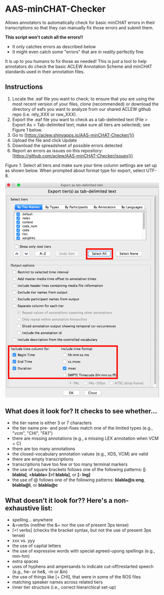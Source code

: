 # AAS-minCHAT-Checker
Allows annotators to automatically check for basic minCHAT errors in their transcriptions so that they can manually fix those errors and submit them.


**This script won't catch all the errors!!**

* It only catches errors as described below
* It might even catch some "errors" that are _in reality_ perfectly fine

It is up to you humans to fix those as needed! This is just a tool to help annotators do check the basic ACLEW Annotation Scheme and minCHAT standards used in their annotation files.


## Instructions
1. Locate the .eaf file you want to check; to ensure that you are using the most recent version of your files, clone (recommended) or download the directory of eafs you want to analyze from our shared ACLEW github repo (i.e. rely_XXX or raw_XXX).
2. Export the .eaf file you want to check as a tab-delimited text (File > Export As > Tab-delimited text; make sure all tiers are selected); see Figure 1 below.
3. Go to [https://aclew.shinyapps.io/AAS-minCHAT-Checker/]()
4. Upload the file and click Update
5. Download the spreadsheet of possible errors detected
6. Report an errors as issues on this repository: [https://github.com/aclew/AAS-minCHAT-Checker/issues]()

_Figure 1._ Select all tiers and make sure your time column settings are set up as shown below. When prompted about format type for export, select UTF-8.

![Figure 1](EAF2TXT-screenshot.png)

## What does it look for? It checks to see whether...

* the tier name is either 3 or 7 characters
* the tier name pre- and post-fixes match one of the limited types (e.g., "vcm", "CHI", "FA1")
* there are missing annotations (e.g., a missing LEX annotation when VCM = C)
* there are too many annotations
* the closed-vocabulary annotation values (e.g., XDS, VCM) are valid
* there are empty transcriptions
* transcriptions have too few or too many terminal markers
* the use of square brackets follows one of the following patterns: **[: blabla]**, **\<blabla\> [=! blabla]**, or **[- lng]**
* the use of @ follows one of the following patterns: **blabla@s:eng**, **blabla@l**, or **blabla@c**

## What doesn't it look for?? Here's a non-exhaustive list: 
  
* spelling... anywhere
* &=verbs (neither the &= nor the use of present 3ps tense)
* \[=! verbs] (checks the bracket syntax, but not the use of present 3ps tense)
* xxx vs. yyy
* the use of capital letters
* the use of expressive words with special agreed-upong spellings (e.g., mm-hm)
* extra spaces
* uses of hyphens and ampersands to indicate cut-off/restarted speech (e.g., he- or he&, -in or &in)
* the use of things like [+ CHI], that were in some of the ROS files
* matching speaker names across related tiers
* inner tier structure (i.e., correct hierarchical set-up)
  
